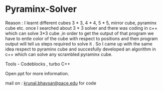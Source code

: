# Pyraminx-Solver

Reason : I learnt different cubes 3 * 3, 4 * 4, 5 * 5, mirror cube, pyraminx cube etc. once I searched about 3 * 3 solver and there was coding in c++ which can solve 3*3 cube ,in order to get the output of that program we have to entle color of the cube with respect to positions and then program output will tell us steps required to solve it . So I came up with the same idea respect to pyraminx cube and succesfully developed an algorithm in c++ which can solve any scrambled pyraminx cube. 

Tools - Codeblocks , turbo C++

Open ppt for more information. 

mail on : krunal.bhavsar@pace.edu
for code 
